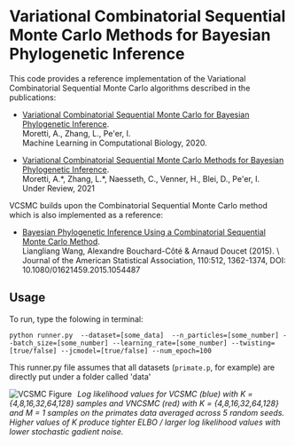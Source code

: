 # Variational Combinatorial Sequential Monte Carlo Methods for Bayesian Phylogenetic Inference

This code provides a reference implementation of the Variational Combinatorial Sequential Monte Carlo algorithms described in the publications: 

* [Variational Combinatorial Sequential Monte Carlo for Bayesian Phylogenetic Inference](http://www.cs.columbia.edu/~amoretti/papers/phylo.pdf). \
  Moretti, A.\, Zhang, L., Pe'er, I. \
  Machine Learning in Computational Biology, 2020.

* [Variational Combinatorial Sequential Monte Carlo Methods for Bayesian Phylogenetic Inference](). \
  Moretti, A.\*, Zhang, L.\*, Naesseth, C., Venner, H., Blei, D., Pe'er, I. \
  Under Review, 2021
  
VCSMC builds upon the Combinatorial Sequential Monte Carlo method which is also implemented as a reference:

* [Bayesian Phylogenetic Inference Using a Combinatorial Sequential Monte Carlo Method](https://www.stats.ox.ac.uk/~doucet/wang_bouchardcote_doucet_BayesianphylogeneticscombinatorialSMC_JASA2015.pdf). \
Liangliang Wang, Alexandre Bouchard-Côté & Arnaud Doucet (2015). \ 
Journal of the American Statistical Association, 110:512, 1362-1374, DOI: 10.1080/01621459.2015.1054487


## Usage
To run, type the folowing in terminal: 

`python runner.py 
   --dataset=[some_data] 
   --n_particles=[some_number]
   --batch_size=[some_number]
   --learning_rate=[some_number]
   --twisting=[true/false]
   --jcmodel=[true/false]
   --num_epoch=100`   

This runner.py file assumes that all datasets (`primate.p`, for example) are directly put under a folder called 'data'

<img src="https://github.com/amoretti86/phylo/blob/master/data/figures/primatesTVCSMC_5.png"
     alt="VCSMC Figure"
     style="float: left; margin-right: 10px;" />
     
*Log likelihood values for VCSMC (blue) with K = {4,8,16,32,64,128} samples and VNCSMC (red) with K = {4,8,16,32,64,128} and M = 1 samples on the primates data averaged across 5 random seeds. Higher values of K
produce tighter ELBO / larger log likelihood values with lower stochastic gadient noise.*

